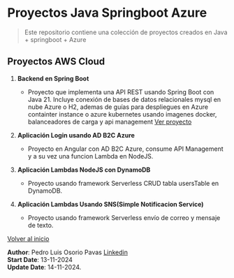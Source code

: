 # Proyectos Java Springboot Azure

> Este repositorio contiene una colección de proyectos creados en Java + springboot + Azure

## Proyectos AWS Cloud

1. **Backend en Spring Boot**
   - Proyecto que implementa una API REST usando Spring Boot con Java 21. Incluye conexión de bases de datos relacionales mysql en nube Azure o H2, ademas de guías para despliegues en Azure containter instance o azure kubernetes usando imagenes docker, balanceadores de carga y api management [Ver proyecto](demoserviciosrest/back-api-simple/README-AZURE.md)
   
2. **Aplicación Login usando AD B2C Azure**
   - Proyecto en Angular con AD B2C Azure, consume API Management y a su vez una funcion Lambda en NodeJS. 

3. **Aplicación Lambdas NodeJS con DynamoDB**
   - Proyecto usando framework Serverless CRUD tabla usersTable en DynamoDB.

4. **Aplicación Lambdas Usando SNS(Simple Notificacion Service)**
   - Proyecto usando framework Serverless envío de correo y mensaje de texto.

[Volver al inicio](../CodeTeaching/README.md)

**Author**: Pedro Luis Osorio Pavas [Linkedin](www.linkedin.com/in/pedro-luis-osorio-pavas-68b3a7106)  
**Start Date**: 13-11-2024  
**Update Date**: 14-11-2024.
